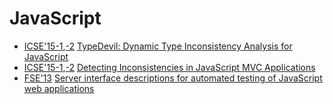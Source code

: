 # JavaScript

* [ICSE'15-1](https://dblp.org/db/conf/icse/icse2015-1.html),[-2](ICSE'15) [TypeDevil: Dynamic Type Inconsistency Analysis for JavaScript](https://scholar.google.com/scholar?q=TypeDevil%3A+Dynamic+Type+Inconsistency+Analysis+for+JavaScript)
* [ICSE'15-1](https://dblp.org/db/conf/icse/icse2015-1.html),[-2](ICSE'15) [Detecting Inconsistencies in JavaScript MVC Applications](https://scholar.google.com/scholar?q=Detecting+Inconsistencies+in+JavaScript+MVC+Applications)
* [FSE'13](https://dblp.org/db/conf/sigsoft/fse2013.html) [Server interface descriptions for automated testing of JavaScript web applications](https://scholar.google.com/scholar?q=Server+interface+descriptions+for+automated+testing+of+JavaScript+web+applications)

